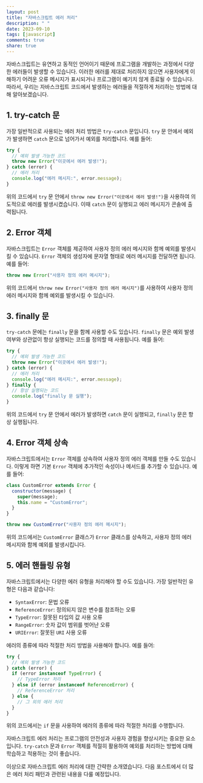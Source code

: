 ```yaml
---
layout: post
title: "자바스크립트 에러 처리"
description: " "
date: 2023-09-10
tags: [javascript]
comments: true
share: true
---
```


자바스크립트는 유연하고 동적인 언어이기 때문에 프로그램을 개발하는 과정에서 다양한 에러들이 발생할 수 있습니다. 이러한 에러를 제대로 처리하지 않으면 사용자에게 이해하기 어려운 오류 메시지가 표시되거나 프로그램이 예기치 않게 종료될 수 있습니다. 따라서, 우리는 자바스크립트 코드에서 발생하는 에러들을 적절하게 처리하는 방법에 대해 알아보겠습니다.

## 1. try-catch 문

가장 일반적으로 사용되는 에러 처리 방법은 `try-catch` 문입니다. `try` 문 안에서 예외가 발생하면 `catch` 문으로 넘어가서 예외를 처리합니다. 예를 들어:

```javascript
try {
  // 예외 발생 가능한 코드
  throw new Error("이곳에서 에러 발생!");
} catch (error) {
  // 에러 처리
  console.log("에러 메시지:", error.message);
}
```

위의 코드에서 `try` 문 안에서 `throw new Error("이곳에서 에러 발생!")`을 사용하여 의도적으로 에러를 발생시켰습니다. 이때 `catch` 문이 실행되고 에러 메시지가 콘솔에 출력됩니다.

## 2. Error 객체

자바스크립트는 `Error` 객체를 제공하여 사용자 정의 에러 메시지와 함께 예외를 발생시킬 수 있습니다. `Error` 객체의 생성자에 문자열 형태로 에러 메시지를 전달하면 됩니다. 예를 들어:

```javascript
throw new Error("사용자 정의 에러 메시지");
```

위의 코드에서 `throw new Error("사용자 정의 에러 메시지")`를 사용하여 사용자 정의 에러 메시지와 함께 예외를 발생시킬 수 있습니다.

## 3. finally 문

`try-catch` 문에는 `finally` 문을 함께 사용할 수도 있습니다. `finally` 문은 예외 발생 여부와 상관없이 항상 실행되는 코드를 정의할 때 사용됩니다. 예를 들어:

```javascript
try {
  // 예외 발생 가능한 코드
  throw new Error("이곳에서 에러 발생!");
} catch (error) {
  // 에러 처리
  console.log("에러 메시지:", error.message);
} finally {
  // 항상 실행되는 코드
  console.log("finally 문 실행");
}
```

위의 코드에서 `try` 문 안에서 에러가 발생하면 `catch` 문이 실행되고, `finally` 문은 항상 실행됩니다.

## 4. Error 객체 상속

자바스크립트에서는 `Error` 객체를 상속하여 사용자 정의 에러 객체를 만들 수도 있습니다. 이렇게 하면 기본 `Error` 객체에 추가적인 속성이나 메서드를 추가할 수 있습니다. 예를 들어:

```javascript
class CustomError extends Error {
  constructor(message) {
    super(message);
    this.name = "CustomError";
  }
}

throw new CustomError("사용자 정의 에러 메시지");
```

위의 코드에서는 `CustomError` 클래스가 `Error` 클래스를 상속하고, 사용자 정의 에러 메시지와 함께 예외를 발생시킵니다.

## 5. 에러 핸들링 유형

자바스크립트에서는 다양한 에러 유형을 처리해야 할 수도 있습니다. 가장 일반적인 유형은 다음과 같습니다:

- `SyntaxError`: 문법 오류
- `ReferenceError`: 정의되지 않은 변수를 참조하는 오류
- `TypeError`: 잘못된 타입의 값 사용 오류
- `RangeError`: 숫자 값이 범위를 벗어난 오류
- `URIError`: 잘못된 `URI` 사용 오류

에러의 종류에 따라 적절한 처리 방법을 사용해야 합니다. 예를 들어:

```javascript
try {
  // 예외 발생 가능한 코드
} catch (error) {
  if (error instanceof TypeError) {
    // TypeError 처리
  } else if (error instanceof ReferenceError) {
    // ReferenceError 처리
  } else {
    // 그 외의 에러 처리
  }
}
```

위의 코드에서는 `if` 문을 사용하여 에러의 종류에 따라 적절한 처리를 수행합니다.

자바스크립트 에러 처리는 프로그램의 안전성과 사용자 경험을 향상시키는 중요한 요소입니다. `try-catch` 문과 `Error` 객체를 적절히 활용하여 예외를 처리하는 방법에 대해 학습하고 적용하는 것이 좋습니다.

이상으로 자바스크립트 에러 처리에 대한 간략한 소개였습니다. 다음 포스트에서 더 많은 에러 처리 패턴과 관련된 내용을 다룰 예정입니다.